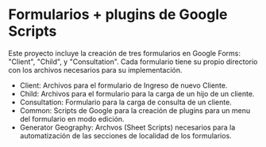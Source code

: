 # Formularios + plugins de Google Scripts

Este proyecto incluye la creación de tres formularios en Google Forms: "Client", "Child", y "Consultation".
Cada formulario tiene su propio directorio con los archivos necesarios para su implementación.

* Client: Archivos para el formulario de Ingreso de nuevo Cliente.
* Child: Archivos para el formulario para la carga de un hijo de un cliente.
* Consultation: Formulario para la carga de consulta de un cliente.
* Common: Scripts de Google para la creación de plugins para un menu del formulario en modo edición.
* Generator Geography: Archvos (Sheet Scripts) necesarios para la automatización de las secciones de localidad de los formularios.

